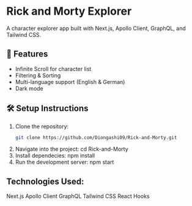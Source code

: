 # Rick and Morty Explorer

A character explorer app built with Next.js, Apollo Client, GraphQL, and Tailwind CSS.

## 🚀 Features
- Infinite Scroll for character list
- Filtering & Sorting
- Multi-language support (English & German)
- Dark mode

## 🛠️ Setup Instructions
1. Clone the repository:
   ```sh
   git clone https://github.com/Diongashi09/Rick-and-Morty.git
2. Navigate into the project:
   cd Rick-and-Morty
3. Install dependecies:
   npm install
4. Run the development server:
   npm start

## Technologies Used:
Next.js
Apollo Client
GraphQL
Tailwind CSS
React Hooks
